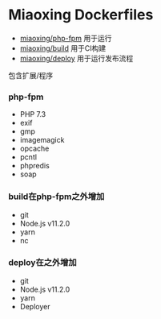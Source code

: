 # Miaoxing Dockerfiles

- [miaoxing/php-fpm](https://github.com/miaoxing/dockerfiles/blob/master/php-fpm) 用于运行
- [miaoxing/build](https://github.com/miaoxing/dockerfiles/blob/master/build/php-fpm/Dockerfile) 用于CI构建
- [miaoxing/deploy](https://github.com/miaoxing/dockerfiles/blob/master/deploy/Dockerfile) 用于运行发布流程

包含扩展/程序

### php-fpm

- PHP 7.3
- exif
- gmp
- imagemagick
- opcache
- pcntl
- phpredis
- soap

### build在php-fpm之外增加

- git
- Node.js v11.2.0
- yarn
- nc

### deploy在之外增加

- git
- Node.js v11.2.0
- yarn
- Deployer

